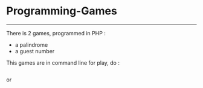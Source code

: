 # Programming-Games
--- 
There is 2 games, programmed in PHP :
- a palindrome
- a guest number

This games are in command line for play, do :
```php palindrome.php
```
or
